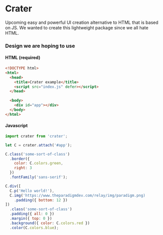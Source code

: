 # Crater
Upcoming easy and powerful UI creation alternative to HTML that is based on JS. We wanted to create this lightweight package since we all hate HTML.

### Design we are hoping to use

#### HTML (required)
```html
<!DOCTYPE html>
<html>
  <head>
    <title>Crater example</title>
    <script src="index.js" defer></script>
  </head>
  
  <body>
    <div id="app"></div>
  </body>
</html>
```
#### Javascript
```js
import crater from 'crater';

let C = crater.attach('#app');

C.class('some-sort-of-class')
  .border({
    color: C.colors.green,
    right: 3
  })
  .fontFamily('sans-serif');

C.div([
  C.p('Hello world!'),
  C.img('https://www.theparadigmdev.com/relay/img/paradigm.png)
    .padding({ bottom: 12 })
])
  .class('some-sort-of-class')
  .padding({ all: 0 })
  .margin({ top: 0 })
  .background({ color: C.colors.red })
  .color(C.colors.blue);
```
